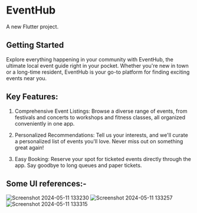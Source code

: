 # EventHub

A new Flutter project.

## Getting Started

Explore everything happening in your community with EventHub, the ultimate local event guide right in your pocket. Whether you're new in town or a long-time resident, EventHub is your go-to platform for finding exciting events near you.

## Key Features:

1. Comprehensive Event Listings: Browse a diverse range of events, from festivals and concerts to workshops and fitness classes, all organized conveniently in one app.

2. Personalized Recommendations: Tell us your interests, and we'll curate a personalized list of events you'll love. Never miss out on something great again!

3. Easy Booking: Reserve your spot for ticketed events directly through the app. Say goodbye to long queues and paper tickets.


## Some UI references:- 
![Screenshot 2024-05-11 133230](https://github.com/ankitsingh0913/EventHub/assets/114000644/0bc09c97-bd08-4288-bd97-5655ae2dd8b0)    ![Screenshot 2024-05-11 133257](https://github.com/ankitsingh0913/EventHub/assets/114000644/f4582e66-d6a9-4989-b959-f0e7bd3bd823)    ![Screenshot 2024-05-11 133315](https://github.com/ankitsingh0913/EventHub/assets/114000644/c7c7c52c-5964-4d48-8f14-46102db0ccea)




